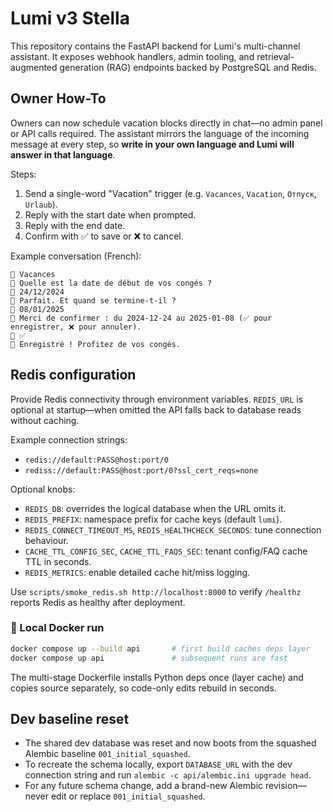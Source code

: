 # Lumi v3 Stella

This repository contains the FastAPI backend for Lumi's multi-channel assistant. It exposes webhook handlers, admin tooling, and retrieval-augmented generation (RAG) endpoints backed by PostgreSQL and Redis.

## Owner How-To

Owners can now schedule vacation blocks directly in chat—no admin panel or API calls required. The assistant mirrors the language of the incoming message at every step, so **write in your own language and Lumi will answer in that language**.

Steps:

1. Send a single-word "Vacation" trigger (e.g. `Vacances`, `Vacation`, `Отпуск`, `Urlaub`).
2. Reply with the start date when prompted.
3. Reply with the end date.
4. Confirm with ✅ to save or ❌ to cancel.

Example conversation (French):

```
👤 Vacances
🤖 Quelle est la date de début de vos congés ?
👤 24/12/2024
🤖 Parfait. Et quand se termine-t-il ?
👤 08/01/2025
🤖 Merci de confirmer : du 2024-12-24 au 2025-01-08 (✅ pour enregistrer, ❌ pour annuler).
👤 ✅
🤖 Enregistré ! Profitez de vos congés.
```

## Redis configuration

Provide Redis connectivity through environment variables. `REDIS_URL` is optional at startup—when omitted the API falls back to database reads without caching.

Example connection strings:

- `redis://default:PASS@host:port/0`
- `rediss://default:PASS@host:port/0?ssl_cert_reqs=none`

Optional knobs:

- `REDIS_DB`: overrides the logical database when the URL omits it.
- `REDIS_PREFIX`: namespace prefix for cache keys (default `lumi`).
- `REDIS_CONNECT_TIMEOUT_MS`, `REDIS_HEALTHCHECK_SECONDS`: tune connection behaviour.
- `CACHE_TTL_CONFIG_SEC`, `CACHE_TTL_FAQS_SEC`: tenant config/FAQ cache TTL in seconds.
- `REDIS_METRICS`: enable detailed cache hit/miss logging.

Use `scripts/smoke_redis.sh http://localhost:8000` to verify `/healthz` reports Redis as healthy after deployment.

### 🐳 Local Docker run
```bash
docker compose up --build api       # first build caches deps layer
docker compose up api               # subsequent runs are fast
```
The multi-stage Dockerfile installs Python deps once (layer cache) and copies source separately, so code-only edits rebuild in seconds.

## Dev baseline reset

- The shared dev database was reset and now boots from the squashed Alembic baseline `001_initial_squashed`.
- To recreate the schema locally, export `DATABASE_URL` with the dev connection string and run `alembic -c api/alembic.ini upgrade head`.
- For any future schema change, add a brand-new Alembic revision—never edit or replace `001_initial_squashed`.
